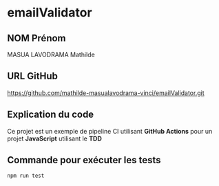 # emailValidator

## NOM Prénom
MASUA LAVODRAMA Mathilde

## URL GitHub
https://github.com/mathilde-masualavodrama-vinci/emailValidator.git

## Explication du code
Ce projet est un exemple de pipeline CI utilisant **GitHub Actions** pour un projet **JavaScript** utilisant le **TDD**

## Commande pour exécuter les tests
```bash
npm run test
